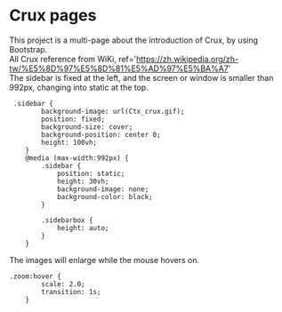 # Crux pages
This project is a multi-page about the introduction of Crux, by using Bootstrap.<br>
All Crux reference from WiKi, ref='https://zh.wikipedia.org/zh-tw/%E5%8D%97%E5%8D%81%E5%AD%97%E5%BA%A7' <br>
The sidebar is fixed at the left, and the screen or window is smaller than 992px, changing into static at the top.<br>

     .sidebar {
            background-image: url(Ctx_crux.gif);
            position: fixed;
            background-size: cover;
            background-position: center 0;
            height: 100vh;
        }
        @media (max-width:992px) {
            .sidebar {
                position: static;
                height: 30vh;
                background-image: none;
                background-color: black;
            }

            .sidebarbox {
                height: auto;
            }
        }
The images will enlarge while the mouse hovers on.
    
    .zoom:hover {
            scale: 2.0;
            transition: 1s;
        }
